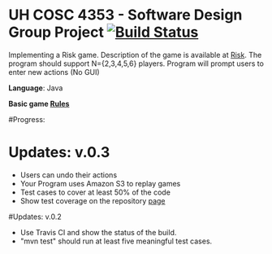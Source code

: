 # UH COSC 4353 - Software Design Group Project [![Build Status](https://travis-ci.org/dxvo/Risk.svg?branch=master)](https://travis-ci.org/dxvo/Risk)

Implementing a Risk game. Description of the game is available at [Risk](http://www.ultraboardgames.com/risk/index.php). The program should support  N={2,3,4,5,6} players. Program will prompt users to enter new actions (No GUI)

**Language**: Java 

**Basic game [Rules](http://www.ultraboardgames.com/risk/game-rules.php)**

#Progress: 

# Updates: v.0.3
- Users can undo their actions
- Your Program uses Amazon S3 to replay games 
- Test cases to cover at least 50% of the code
- Show test coverage on the repository [page](https://blog.frankel.ch/travis-ci-tutorial-for-java-projects/)

#Updates: v.0.2
-  Use Travis CI and show the status of the build.
- "mvn test" should run at least five meaningful test cases.
